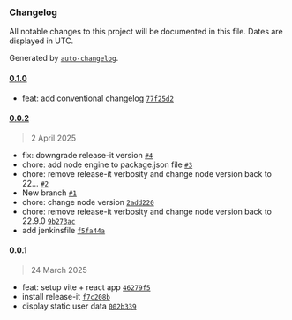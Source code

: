 ### Changelog

All notable changes to this project will be documented in this file. Dates are displayed in UTC.

Generated by [`auto-changelog`](https://github.com/CookPete/auto-changelog).

#### [0.1.0](https://github.com/lartiorkorLartey/devOps-task-2/compare/0.0.2...0.1.0)

- feat: add conventional changelog [`77f25d2`](https://github.com/lartiorkorLartey/devOps-task-2/commit/77f25d2a7f883fc5b3329faba24647e707c98a97)

#### [0.0.2](https://github.com/lartiorkorLartey/devOps-task-2/compare/0.0.1...0.0.2)

> 2 April 2025

- fix: downgrade release-it version [`#4`](https://github.com/lartiorkorLartey/devOps-task-2/pull/4)
- chore: add node engine to package.json file [`#3`](https://github.com/lartiorkorLartey/devOps-task-2/pull/3)
- chore: remove release-it verbosity and change node version back to 22… [`#2`](https://github.com/lartiorkorLartey/devOps-task-2/pull/2)
- New branch [`#1`](https://github.com/lartiorkorLartey/devOps-task-2/pull/1)
- chore: change node version [`2add220`](https://github.com/lartiorkorLartey/devOps-task-2/commit/2add220e1639305e26259ed32124049d0997495e)
- chore: remove release-it verbosity and change node version back to 22.9.0 [`9b273ac`](https://github.com/lartiorkorLartey/devOps-task-2/commit/9b273ac58b6453656268919d2f6fa245804a6538)
- add jenkinsfile [`f5fa44a`](https://github.com/lartiorkorLartey/devOps-task-2/commit/f5fa44ab08eb8ec9e3020bd318155f3af62d8794)

#### 0.0.1

> 24 March 2025

- feat: setup vite + react app [`46279f5`](https://github.com/lartiorkorLartey/devOps-task-2/commit/46279f5c95bf8481684b9f8089ec3a64bf2b5391)
- install release-it [`f7c208b`](https://github.com/lartiorkorLartey/devOps-task-2/commit/f7c208b9f2719402fcc5530fa0f72603248974cd)
- display static user data [`002b339`](https://github.com/lartiorkorLartey/devOps-task-2/commit/002b3399426cc8b3d0d4d3bede7779ca857c8ad1)
